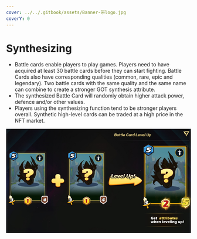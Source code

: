```yaml
---
cover: ../../.gitbook/assets/Banner-带logo.jpg
coverY: 0
---
```


# Synthesizing

* Battle cards enable players to play games. Players need to have acquired at least 30 battle cards before they can start fighting. Battle Cards also have corresponding qualities (common, rare, epic and legendary). Two battle cards with the same quality and the same name can combine to create a stronger GOT synthesis attribute.
* The synthesized Battle Card will randomly obtain higher attack power, defence and/or other values.
* Players using the synthesizing function tend to be stronger players overall. Synthetic high-level cards can be traded at a high price in the NFT market.

![](<../../.gitbook/assets/image (28).png>)
